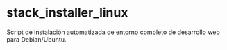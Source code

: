# stack_installer_linux
Script de instalación automatizada de entorno completo de desarrollo web para Debian/Ubuntu.
